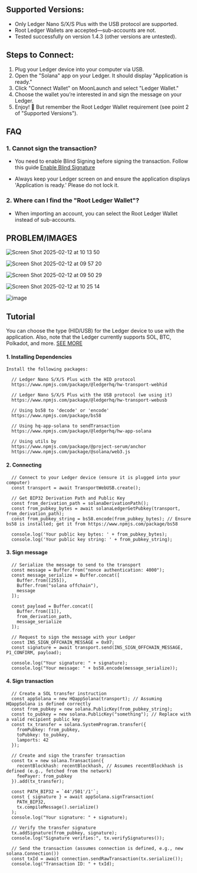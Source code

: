 ## Supported Versions:

- Only Ledger Nano S/X/S Plus with the USB protocol are supported.
- Root Ledger Wallets are accepted—sub-accounts are not.
- Tested successfully on version 1.4.3 (other versions are untested).

## Steps to Connect:

1. Plug your Ledger device into your computer via USB.
2. Open the "Solana" app on your Ledger. It should display "Application is ready."
3. Click "Connect Wallet" on MoonLaunch and select "Ledger Wallet."
4. Choose the wallet you’re interested in and sign the message on your Ledger.
5. Enjoy! 🚀 But remember the Root Ledger Wallet requirement (see point 2 of "Supported Versions").

## FAQ

### 1. Cannot sign the transaction?

   - You need to enable Blind Signing before signing the transaction.
      Follow this guide [Enable Blind Signature](https://support.ledger.com/article/4499092909085-zd])

   - Always keep your Ledger screen on and ensure the application displays 'Application is ready.' Please do not lock it.

### 2. Where can I find the "Root Ledger Wallet"?

   - When importing an account, you can select the Root Ledger Wallet instead of sub-accounts.

## PROBLEM/IMAGES

![Screen Shot 2025-02-12 at 10 13 50](https://github.com/user-attachments/assets/b9b0d3c2-e541-47fd-bf94-53171167dc70)

![Screen Shot 2025-02-12 at 09 57 20](https://github.com/user-attachments/assets/cc00f17d-9db6-4b5b-b77b-ae573da6bfca)

![Screen Shot 2025-02-12 at 09 50 29](https://github.com/user-attachments/assets/ae1d85c6-0443-49be-8fa6-68189de0e56c)

![Screen Shot 2025-02-12 at 10 25 14](https://github.com/user-attachments/assets/2742cf59-78e9-4081-ad53-2c50b2b22fc3)

![image](https://github.com/user-attachments/assets/a21c24a6-59d8-403c-9cb5-aab098ab6571)









## Tutorial

You can choose the type (HID/USB) for the Ledger device to use with the application. Also, note that the Ledger currently supports SOL, BTC, Polkadot, and more. [SEE MORE](https://github.com/ledgerhq#nano-applications)

#### 1. Installing Dependencies

```
Install the following packages:

  // Ledger Nano S/X/S Plus with the HID protocol
  https://www.npmjs.com/package/@ledgerhq/hw-transport-webhid

  // Ledger Nano S/X/S Plus with the USB protocol (we using it)
  https://www.npmjs.com/package/@ledgerhq/hw-transport-webusb

  // Using bs58 to 'decode' or 'encode'
  https://www.npmjs.com/package/bs58

  // Using hq-app-solana to sendTransaction
  https://www.npmjs.com/package/@ledgerhq/hw-app-solana

  // Using utils by
  https://www.npmjs.com/package/@project-serum/anchor
  https://www.npmjs.com/package/@solana/web3.js

```

#### 2. Connecting

```
  // Connect to your Ledger device (ensure it is plugged into your computer)
  const transport = await TransportWebUSB.create();

  // Get BIP32 Derivation Path and Public Key
  const from_derivation_path = solanaDerivationPath();
  const from_pubkey_bytes = await solanaLedgerGetPubkey(transport, from_derivation_path);
  const from_pubkey_string = bs58.encode(from_pubkey_bytes); // Ensure bs58 is installed; get it from https://www.npmjs.com/package/bs58

  console.log('Your public key bytes: ' + from_pubkey_bytes);
  console.log('Your public key string: ' + from_pubkey_string);

```

#### 3. Sign message

```
  // Serialize the message to send to the transport
  const message = Buffer.from("nonce authentication: 4000");
  const message_serialize = Buffer.concat([
    Buffer.from([255]),
    Buffer.from("solana offchain"),
    message
  ]);

  const payload = Buffer.concat([
    Buffer.from([1]),
    from_derivation_path,
    message_serialize
  ]);

  // Request to sign the message with your Ledger
  const INS_SIGN_OFFCHAIN_MESSAGE = 0x07;
  const signature = await transport.send(INS_SIGN_OFFCHAIN_MESSAGE, P1_CONFIRM, payload);

  console.log("Your signature: " + signature);
  console.log("Your message: " + bs58.encode(message_serialize));

```

#### 4. Sign transaction

```
  // Create a SOL transfer instruction
  const appSolana = new HQappSolana(transport); // Assuming HQappSolana is defined correctly
  const from_pubkey = new solana.PublicKey(from_pubkey_string);
  const to_pubkey = new solana.PublicKey("something"); // Replace with a valid recipient public key
  const tx_transfer = solana.SystemProgram.transfer({
    fromPubkey: from_pubkey,
    toPubkey: to_pubkey,
    lamports: 42
  });

  // Create and sign the transfer transaction
  const tx = new solana.Transaction({
    recentBlockhash: recentBlockhash, // Assumes recentBlockhash is defined (e.g., fetched from the network)
    feePayer: from_pubkey
  }).add(tx_transfer);

  const PATH_BIP32 = `44'/501'/1'`;
  const { signature } = await appSolana.signTransaction(
    PATH_BIP32,
    tx.compileMessage().serialize()
  );
  console.log("Your signature: " + signature);

  // Verify the transfer signature
  tx.addSignature(from_pubkey, signature);
  console.log("Signature verifies:", tx.verifySignatures());

  // Send the transaction (assumes connection is defined, e.g., new solana.Connection())
  const txId = await connection.sendRawTransaction(tx.serialize());
  console.log("Transaction ID: " + txId);

```
